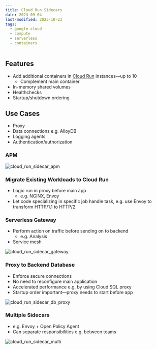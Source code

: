```yaml
---
title: Cloud Run Sidecars
date: 2023-09-04
last-modified: 2023-10-23
tags:
  - google cloud
  - compute
  - serverless
  - containers
---
```


## Features

- Add additional containers in [Cloud Run](notes/Cloud%20Run.md) instances—up to 10
	- Complement main container
- In-memory shared volumes
- Healthchecks
- Startup/shutdown ordering

## Use Cases

- Proxy
- Data connections e.g. AlloyDB
- Logging agents
- Authentication/authorization

### APM

![cloud_run_sidecar_apm](files/cloud_run_sidecar_apm.svg)

### Migrate Existing Workloads to Cloud Run

- Logic run in proxy before main app
	- e.g. NGINX, Envoy
- Let code specializing in specific job handle task, e.g. use Envoy to transform HTTP/1.1 to HTTP/2

### Serverless Gateway

- Perform action on traffic before sending on to backend
	- e.g. Analysis
- Service mesh

![cloud_run_sidecar_gateway](files/cloud_run_sidecar_gateway.svg)

### Proxy to Backend Database

- Enforce secure connections
- No need to reconfigure main application
- Accelerated performance e.g. by using Cloud SQL proxy
- Startup order important—proxy needs to start before app

![cloud_run_sidecar_db_proxy](files/cloud_run_sidecar_db_proxy.svg)

### Multiple Sidecars

- e.g. Envoy + Open Policy Agent
- Can separate responsibilities e.g. between teams

![cloud_run_sidecar_multi](files/cloud_run_sidecar_multi.svg)